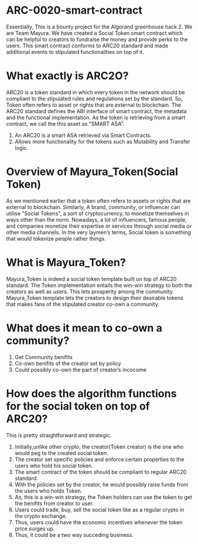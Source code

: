 # ARC-0020-smart-contract
Essentially, This is a bounty project for the Algorand greenhouse hack 2. We are Team Mayura. 
We have created a Social Token smart contract which can be helpful to creators to fundraise the money and provide perks to the users. This smart contract conforms to ARC20 standard and made additional events to stipulated functionalities on top of it.

# What exactly is ARC2O?
ARC20 is a token standard in which every token in the network should be compliant to the stipulated rules and regulations set by the standard. So, Token often refers to asset or rights that are external to blockchain. The ARC20 standard defines the ABI interface of smart contract, the metadata and the functional implementation. As the token is retrieving from a smart contract, we call the this asset as "SMART ASA". 
1. An ARC20 is a smart ASA retrieved via Smart Contracts.
2. Allows more functionality for the tokens such as Mutability and Transfer logic.

# Overview of Mayura_Token(Social Token)
As we mentioned earlier that a token often refers to assets or rights that are external to blockchain. Similarly, A brand, community, or influencer can utilise "Social Tokens", a sort of cryptocurrency, to monetize themselves in ways other than the norm. Nowadays, a lot of influencers, famous people, and companies monetize their expertise or services through social media or other media channels. In the very laymen’s terms, Social token is something that would tokenize people rather things.

# What is Mayura_Token?
Mayura_Token is indeed a social token template built on top of ARC20 standard. The Token implementation entails the win-win strategy to both the creators as well as users. This lets prosperity among the community. Mayura_Token template lets the creators to design their desirable tokens that makes fans of the stipulated creator co-own a community.

# What does it mean to co-own a community?
1. Get Community benifits
2. Co-own benifits of the creator set by policy
3. Could possibly co-own the part of creator’s incocome

# How does the algorithm functions for the social token on top of ARC20?

This is pretty straightforward and strategic.
1. Initially,unlike other crypto, the creator(Token creator) is the one who would peg to the created social token.
2. The creator set specific policies and enforce certain properties to the users who hold his social token.
3. The smart contract of the token should be compliant to regular ARC20 standard.
4. With the policies set by the creator, he would possibly raise funds from the users who holds Token.
5. As, this is a win-win strategy, the Token holders can use the token to get the benifits from creator to user.
6. Users could trade, buy, sell the social token like as a regular crypto in the crypto exchange.
7. Thus, users could have the economic incentives whenever the token price surges up.
8. Thus, it could be a two way succeding business.
